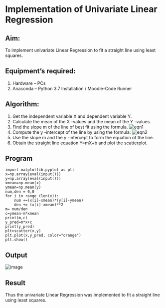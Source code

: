 # Implementation of Univariate Linear Regression
## Aim:
To implement univariate Linear Regression to fit a straight line using least squares.
## Equipment’s required:
1.	Hardware – PCs
2.	Anaconda – Python 3.7 Installation / Moodle-Code Runner
## Algorithm:
1.	Get the independent variable X and dependent variable Y.
2.	Calculate the mean of the X -values and the mean of the Y -values.
3.	Find the slope m of the line of best fit using the formula.
 ![eqn1](./eq1.jpg)
4.	Compute the y -intercept of the line by using the formula:
![eqn2](./eq2.jpg)  
5.	Use the slope m and the y -intercept to form the equation of the line.
6.	Obtain the straight line equation Y=mX+b and plot the scatterplot.
## Program
```
import matplotlib.pyplot as plt
x=np.array(eval(input()))
y=np.array(eval(input()))
xmean=np.mean(x)
ymean=np.mean(y)
num,den = 0,0
for i in range (len(x)):
    num +=(x[i]-xmean)*(y[i]-ymean)
    den += (x[i]-xmean)**2
m= num/den
c=ymean-m*xmean
print(m,c)
y_pred=m*x+c
print(y_pred)
plt>scatter(x,y)
plt.plot(x,y_pred, color="orange")
plt.show()
```
## Output
![image](https://github.com/Aswinth21/Univariate-Linear-Regression/assets/120236638/a6b88167-c70b-4c96-a063-ad982a2abc5a)

## Result
Thus the univariate Linear Regression was implemented to fit a straight line using least squares.
